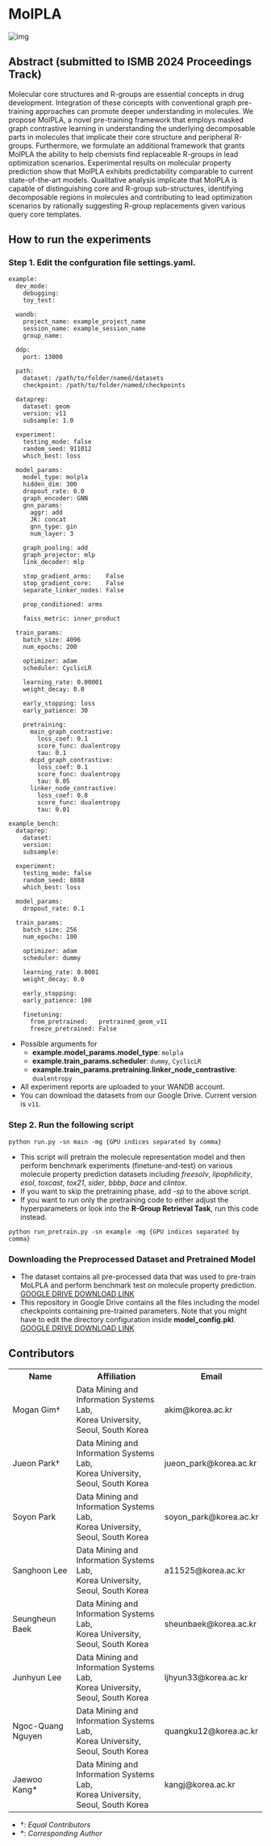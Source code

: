 # MolPLA 

![img](./figures/molpla_model.jpg)

## Abstract (submitted to ISMB 2024 Proceedings Track)

Molecular core structures and R-groups are essential concepts in drug development. Integration of these concepts with conventional graph pre-training approaches can promote deeper understanding in molecules. We propose MolPLA, a novel pre-training framework that employs masked graph contrastive learning in understanding the underlying decomposable parts in molecules that implicate their core structure and peripheral R-groups. Furthermore, we formulate an additional framework that grants MolPLA the ability to help chemists find replaceable R-groups in lead optimization scenarios. Experimental results on molecular property prediction show that MolPLA exhibits predictability comparable to current state-of-the-art models. Qualitative analysis implicate that MolPLA is capable of distinguishing core and R-group sub-structures, identifying decomposable regions in molecules and contributing to lead optimization scenarios by rationally suggesting R-group replacements given various query core templates.


## How to run the experiments 

### Step 1. Edit the confguration file **settings.yaml**.
```
example:
  dev_mode: 
    debugging: 
    toy_test: 

  wandb:
    project_name: example_project_name
    session_name: example_session_name
    group_name: 

  ddp:
    port: 13000

  path:
    dataset: /path/to/folder/named/datasets
    checkpoint: /path/to/folder/named/checkpoints

  dataprep:
    dataset: geom
    version: v11
    subsample: 1.0

  experiment:
    testing_mode: false
    random_seed: 911012
    which_best: loss

  model_params: 
    model_type: molpla
    hidden_dim: 300
    dropout_rate: 0.0
    graph_encoder: GNN
    gnn_params:
      aggr: add
      JK: concat
      gnn_type: gin
      num_layer: 3

    graph_pooling: add
    graph_projector: mlp
    link_decoder: mlp

    stop_gradient_arms:    False
    stop_gradient_core:    False
    separate_linker_nodes: False

    prop_conditioned: arms

    faiss_metric: inner_product

  train_params:
    batch_size: 4096
    num_epochs: 200

    optimizer: adam
    scheduler: CyclicLR

    learning_rate: 0.00001
    weight_decay: 0.0

    early_stopping: loss
    early_patience: 30

    pretraining:
      main_graph_contrastive:
        loss_coef: 0.1
        score_func: dualentropy
        tau: 0.1
      dcpd_graph_contrastive:
        loss_coef: 0.1
        score_func: dualentropy
        tau: 0.05
      linker_node_contrastive:
        loss_coef: 0.8
        score_func: dualentropy
        tau: 0.01

example_bench:
  dataprep:
    dataset: 
    version: 
    subsample:

  experiment:
    testing_mode: false
    random_seed: 8888
    which_best: loss

  model_params:
    dropout_rate: 0.1

  train_params:
    batch_size: 256
    num_epochs: 100

    optimizer: adam
    scheduler: dummy

    learning_rate: 0.0001
    weight_decay: 0.0

    early_stopping: 
    early_patience: 100

    finetuning:
      from_pretrained:   pretrained_geom_v11
      freeze_pretrained: False
```

- Possible arguments for 
  - **example.model_params.model_type**: ```molpla```
  - **example.train_params.scheduler**: ```dummy```, ```CyclicLR```
  - **example.train_params.pretraining.linker_node_contrastive**: ```dualentropy```
- All experiment reports are uploaded to your WANDB account. 
- You can download the datasets from our Google Drive. Current version is ```v11```.

### Step 2. Run the following script
```
python run.py -sn main -mg {GPU indices separated by comma}

```

- This script will pretrain the molecule representation model and then perform benchmark experiments (finetune-and-test) on various molecule property prediction datasets including *freesolv*, *lipophilicity*, *esol*, *toxcast*, *tox21*, *sider*, *bbbp*, *bace* and *clintox*.
- If you want to skip the pretraining phase, add *-sp* to the above script.
- If you want to run only the pretraining code to either adjust the hyperparameters or look into the **R-Group Retrieval Task**, run this code instead.

```
python run_pretrain.py -sn example -mg {GPU indices separated by comma}

```


### Downloading the Preprocessed Dataset and Pretrained Model

- The dataset contains all pre-processed data that was used to pre-train MoLPLA and perform benchmark test on molecule property prediction. [GOOGLE DRIVE DOWNLOAD LINK](https://drive.google.com/file/d/1sgWVvZ3ln56D9GP7u5VoUhoP4MD0IQTR/view?usp=sharing)
- This repository in Google Drive contains all the files including the model checkpoints containing pre-trained parameters. Note that you might have to edit the directory configuration inside **model_config.pkl**. [GOOGLE DRIVE DOWNLOAD LINK](https://drive.google.com/drive/folders/1fEtaPKuwDihHAprxQgWg2eKPXtNCi5xv?usp=drive_link)


## Contributors

<table>
	<tr>
		<th>Name</th>		
		<th>Affiliation</th>
		<th>Email</th>
	</tr>
	<tr>
		<td>Mogan Gim&dagger;</td>		
		<td>Data Mining and Information Systems Lab,<br>Korea University, Seoul, South Korea</td>
		<td>akim@korea.ac.kr</td>
	</tr>
	<tr>
		<td>Jueon Park&dagger;</td>		
		<td>Data Mining and Information Systems Lab,<br>Korea University, Seoul, South Korea</td>
		<td>jueon_park@korea.ac.kr</td>
	</tr>
	<tr>
		<td>Soyon Park</td>		
		<td>Data Mining and Information Systems Lab,<br>Korea University, Seoul, South Korea</td>
		<td>soyon_park@korea.ac.kr</td>
	</tr>
  <tr>
    <td>Sanghoon Lee</td>   
    <td>Data Mining and Information Systems Lab,<br>Korea University, Seoul, South Korea</td>
    <td>a11525@korea.ac.kr</td>
  </tr>
  <tr>
    <td>Seungheun Baek</td>   
    <td>Data Mining and Information Systems Lab,<br>Korea University, Seoul, South Korea</td>
    <td>sheunbaek@korea.ac.kr</td>
  </tr>
	<tr>
		<td>Junhyun Lee</td>		
		<td>Data Mining and Information Systems Lab,<br>Korea University, Seoul, South Korea</td>
		<td>ljhyun33@korea.ac.kr</td>
	</tr>
  <tr>
    <td>Ngoc-Quang Nguyen</td>   
    <td>Data Mining and Information Systems Lab,<br>Korea University, Seoul, South Korea</td>
    <td>quangku12@korea.ac.kr</td>
  </tr>
	<tr>
		<td>Jaewoo Kang*</td>		
		<td>Data Mining and Information Systems Lab,<br>Korea University, Seoul, South Korea</td>
		<td>kangj@korea.ac.kr</td>
	</tr>
</table>

- &dagger;: *Equal Contributors*
- &ast;: *Corresponding Author*